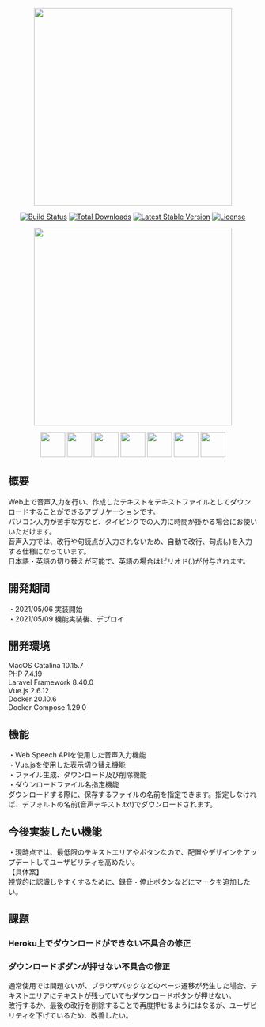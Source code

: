 <p align="center"><a href="https://laravel.com" target="_blank"><img src="https://raw.githubusercontent.com/laravel/art/master/logo-lockup/5%20SVG/2%20CMYK/1%20Full%20Color/laravel-logolockup-cmyk-red.svg" width="400"></a></p>

<p align="center">
<a href="https://travis-ci.org/laravel/framework"><img src="https://travis-ci.org/laravel/framework.svg" alt="Build Status"></a>
<a href="https://packagist.org/packages/laravel/framework"><img src="https://img.shields.io/packagist/dt/laravel/framework" alt="Total Downloads"></a>
<a href="https://packagist.org/packages/laravel/framework"><img src="https://img.shields.io/packagist/v/laravel/framework" alt="Latest Stable Version"></a>
<a href="https://packagist.org/packages/laravel/framework"><img src="https://img.shields.io/packagist/l/laravel/framework" alt="License"></a>
</p>

<p align="center"><a href="https://github.com/tokiya-takai/live_with/tree/main/backend"><img src="https://user-images.githubusercontent.com/76773842/115679627-be19a500-a38d-11eb-9fe5-9f719a4e6920.png" width="400"><a></p>
<p align="center">
<img src="https://user-images.githubusercontent.com/76773842/115685325-1606da80-a393-11eb-9ec8-74fa975c6950.jpeg" width="50">
<img src="https://user-images.githubusercontent.com/76773842/115685404-28811400-a393-11eb-90c0-16ff513f7e45.jpeg" width="50">
<img src="https://user-images.githubusercontent.com/76773842/115685639-5ebe9380-a393-11eb-94a7-bf3f67ae75b2.png" width="50">
<img src="https://user-images.githubusercontent.com/76773842/115685719-71d16380-a393-11eb-920e-e0321e4b6a4f.png" width="50">
<img src="https://user-images.githubusercontent.com/76773842/115685830-8e6d9b80-a393-11eb-8fd5-0607c58187b3.png" width="50">
<img src="https://user-images.githubusercontent.com/76773842/115685885-9cbbb780-a393-11eb-86a4-4874da724ae5.png" width="50">
<img src="https://user-images.githubusercontent.com/76773842/115685967-b230e180-a393-11eb-981f-082fbc497a04.png" width="50">
</p>

## 概要

Web上で音声入力を行い、作成したテキストをテキストファイルとしてダウンロードすることができるアプリケーションです。<br />
パソコン入力が苦手な方など、タイピングでの入力に時間が掛かる場合にお使いいただけます。<br />
音声入力では、改行や句読点が入力されないため、自動で改行、句点(。)を入力する仕様になっています。<br />
日本語・英語の切り替えが可能で、英語の場合はピリオド(.)が付与されます。<br />

## 開発期間
・2021/05/06 実装開始<br />
・2021/05/09 機能実装後、デプロイ<br />

## 開発環境

MacOS Catalina 10.15.7<br />
PHP 7.4.19<br />
Laravel Framework 8.40.0<br />
Vue.js 2.6.12<br />
Docker 20.10.6<br />
Docker Compose 1.29.0<br />

## 機能

・Web Speech APIを使用した音声入力機能<br />
・Vue.jsを使用した表示切り替え機能<br />
・ファイル生成、ダウンロード及び削除機能<br />
・ダウンロードファイル名指定機能<br />
ダウンロードする際に、保存するファイルの名前を指定できます。指定しなければ、デフォルトの名前(音声テキスト.txt)でダウンロードされます。<br />

## 今後実装したい機能

・現時点では、最低限のテキストエリアやボタンなので、配置やデザインをアップデートしてユーザビリティを高めたい。<br />
【具体案】<br />
視覚的に認識しやすくするために、録音・停止ボタンなどにマークを追加したい。<br />

## 課題

### Heroku上でダウンロードができない不具合の修正

### ダウンロードボダンが押せない不具合の修正

通常使用では問題ないが、ブラウザバックなどのページ遷移が発生した場合、テキストエリアにテキストが残っていてもダウンロードボタンが押せない。<br />
改行するか、最後の改行を削除することで再度押せるようにはなるが、ユーザビリティを下げているため、改善したい。<br />